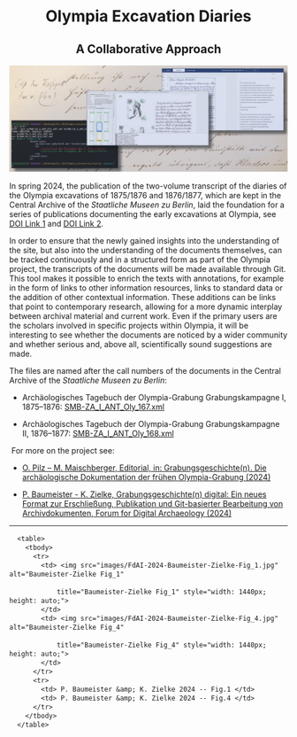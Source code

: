 <h1 align="center">Olympia Excavation Diaries</h1><h2 align="center">A Collaborative Approach</h2>

<p align="center">
  <img src="/docs/images/FdAI-2024-Baumeister-Zielke-Start.jpg" alt="P. Baumeister & K. Zielke 2024"/>
</p>

In spring 2024, the publication of the two-volume transcript of the diaries of the Olympia excavations of 1875/1876 and 1876/1877, which are kept in the Central Archive of the *Staatliche Museen zu Berlin*, laid the foundation for a series of publications documenting the early excavations at Olympia, see [DOI Link 1](https://doi.org/10.34780/z4du-i1zf) and [DOI Link 2](https://doi.org/10.34780/ca76-d9ea).

In order to ensure that the newly gained insights into the understanding of the site, but also into the understanding of the documents themselves, can be tracked continuously and in a structured form as part of the Olympia project, the transcripts of the documents will be made available through Git. This tool makes it possible to enrich the texts with annotations, for example in the form of links to other information resources, links to standard data or the addition of other contextual information. These additions can be links that point to contemporary research, allowing for a more dynamic interplay between archival material and current work. Even if the primary users are the scholars involved in specific projects within Olympia, it will be interesting to see whether the documents are noticed by a wider community and whether serious and, above all, scientifically sound suggestions are made.

The files are named after the call numbers of the documents in the Central Archive of the *Staatliche Museen zu Berlin*:

* Archäologisches Tagebuch der Olympia-Grabung Grabungskampagne I, 1875–1876: [SMB-ZA\_I\_ANT\_Oly\_167.xml](https://doi.org/10.34780/z4du-i1zf)

* Archäologisches Tagebuch der Olympia-Grabung Grabungskampagne II, 1876–1877: [SMB-ZA\_I\_ANT\_Oly\_168.xml](https://doi.org/10.34780/ca76-d9ea)

 For more on the project see:

* [O. Pilz – M. Maischberger, Editorial, in: Grabungsgeschichte(n). Die archäologische Dokumentation der frühen Olympia-Grabung (2024)](https://doi.org/10.34780/a5rp-8r36)

* [P. Baumeister - K. Zielke, Grabungsgeschichte(n) digital: Ein neues Format zur Erschließung, Publikation und Git-basierter Bearbeitung von Archivdokumenten, Forum for Digital Archaeology (2024)](https://doi.org/10.34780/d693-j38d)
***************

      <table>
        <tbody>
          <tr>
            <td> <img src="images/FdAI-2024-Baumeister-Zielke-Fig_1.jpg" alt="Baumeister-Zielke Fig_1"

                title="Baumeister-Zielke Fig_1" style="width: 1440px; height: auto;">
            </td>
            <td> <img src="images/FdAI-2024-Baumeister-Zielke-Fig_4.jpg" alt="Baumeister-Zielke Fig_4"

                title="Baumeister-Zielke Fig_4" style="width: 1440px; height: auto;">
            </td>
          </tr>
          <tr>
            <td> P. Baumeister &amp; K. Zielke 2024 -- Fig.1 </td>
            <td> P. Baumeister &amp; K. Zielke 2024 -- Fig.4 </td>
          </tr>
        </tbody>
      </table>